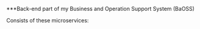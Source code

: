 ***Back-end part of my Business and Operation Support System (BaOSS)

Consists of these microservices:
